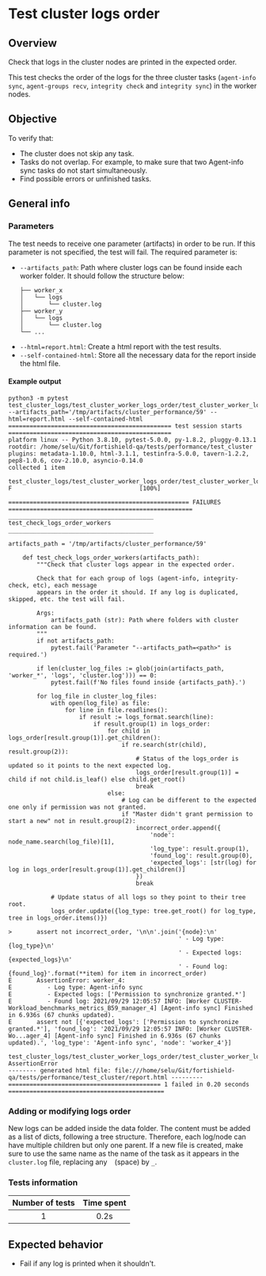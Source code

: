 # Test cluster logs order

## Overview

Check that logs in the cluster nodes are printed in the expected order.

This test checks the order of the logs for the three cluster tasks (`agent-info sync`, `agent-groups recv`, `integrity check` and `integrity sync`) in the worker nodes.

## Objective

To verify that:
- The cluster does not skip any task.
- Tasks do not overlap. For example, to make sure that two Agent-info sync tasks do not start simultaneously.
- Find possible errors or unfinished tasks.

## General info
### Parameters
The test needs to receive one parameter (artifacts) in order to be run. If this parameter is not specified, the test will fail. The required parameter is:
- `--artifacts_path`: Path where cluster logs can be found inside each worker folder. It should follow the structure below:
    ```.
    ├── worker_x
    │   └── logs
    │       └── cluster.log
    ├── worker_y
    │   └── logs
    │       └── cluster.log
    └── ...
    ```
- `--html=report.html`: Create a html report with the test results.
- `--self-contained-html`: Store all the necessary data for the report inside the html file.

#### Example output
```shell
python3 -m pytest test_cluster_logs/test_cluster_worker_logs_order/test_cluster_worker_logs_order.py --artifacts_path='/tmp/artifacts/cluster_performance/59' --html=report.html --self-contained-html
============================================== test session starts ==============================================
platform linux -- Python 3.8.10, pytest-5.0.0, py-1.8.2, pluggy-0.13.1
rootdir: /home/selu/Git/fortishield-qa/tests/performance/test_cluster
plugins: metadata-1.10.0, html-3.1.1, testinfra-5.0.0, tavern-1.2.2, pep8-1.0.6, cov-2.10.0, asyncio-0.14.0
collected 1 item

test_cluster_logs/test_cluster_worker_logs_order/test_cluster_worker_logs_order.py F                                    [100%]

=================================================== FAILURES ====================================================
_________________________________________ test_check_logs_order_workers _________________________________________

artifacts_path = '/tmp/artifacts/cluster_performance/59'

    def test_check_logs_order_workers(artifacts_path):
        """Check that cluster logs appear in the expected order.

        Check that for each group of logs (agent-info, integrity-check, etc), each message
        appears in the order it should. If any log is duplicated, skipped, etc. the test will fail.

        Args:
            artifacts_path (str): Path where folders with cluster information can be found.
        """
        if not artifacts_path:
            pytest.fail('Parameter "--artifacts_path=<path>" is required.')

        if len(cluster_log_files := glob(join(artifacts_path, 'worker_*', 'logs', 'cluster.log'))) == 0:
            pytest.fail(f'No files found inside {artifacts_path}.')

        for log_file in cluster_log_files:
            with open(log_file) as file:
                for line in file.readlines():
                    if result := logs_format.search(line):
                        if result.group(1) in logs_order:
                            for child in logs_order[result.group(1)].get_children():
                                if re.search(str(child), result.group(2)):
                                    # Status of the logs_order is updated so it points to the next expected log.
                                    logs_order[result.group(1)] = child if not child.is_leaf() else child.get_root()
                                    break
                            else:
                                # Log can be different to the expected one only if permission was not granted.
                                if "Master didn't grant permission to start a new" not in result.group(2):
                                    incorrect_order.append({
                                        'node': node_name.search(log_file)[1],
                                        'log_type': result.group(1),
                                        'found_log': result.group(0),
                                        'expected_logs': [str(log) for log in logs_order[result.group(1)].get_children()]
                                    })
                                    break

            # Update status of all logs so they point to their tree root.
            logs_order.update({log_type: tree.get_root() for log_type, tree in logs_order.items()})

>       assert not incorrect_order, '\n\n'.join('{node}:\n'
                                                ' - Log type: {log_type}\n'
                                                ' - Expected logs: {expected_logs}\n'
                                                ' - Found log: {found_log}'.format(**item) for item in incorrect_order)
E       AssertionError: worker_4:
E          - Log type: Agent-info sync
E          - Expected logs: ['Permission to synchronize granted.*']
E          - Found log: 2021/09/29 12:05:57 INFO: [Worker CLUSTER-Workload_benchmarks_metrics_B59_manager_4] [Agent-info sync] Finished in 6.936s (67 chunks updated).
E       assert not [{'expected_logs': ['Permission to synchronize granted.*'], 'found_log': '2021/09/29 12:05:57 INFO: [Worker CLUSTER-Wo...ager_4] [Agent-info sync] Finished in 6.936s (67 chunks updated).', 'log_type': 'Agent-info sync', 'node': 'worker_4'}]

test_cluster_logs/test_cluster_worker_logs_order/test_cluster_worker_logs_order.py:131: AssertionError
-------- generated html file: file:///home/selu/Git/fortishield-qa/tests/performance/test_cluster/report.html ---------
=========================================== 1 failed in 0.20 seconds ============================================
```

### Adding or modifying logs order
New logs can be added inside the data folder. The content must be added as a list of dicts, following a tree structure. Therefore, each log/node can have multiple children but only one parent. If a new file is created, make sure to use the same name as the name of the task as it appears in the `cluster.log` file, replacing any ` ` (space) by `_`.

### Tests information

| Number of tests | Time spent |
|:--:|:--:|
| 1 | 0.2s |

## Expected behavior

- Fail if any log is printed when it shouldn't.
